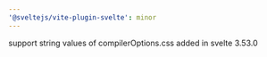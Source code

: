 ```yaml
---
'@sveltejs/vite-plugin-svelte': minor
---
```


support string values of compilerOptions.css added in svelte 3.53.0

